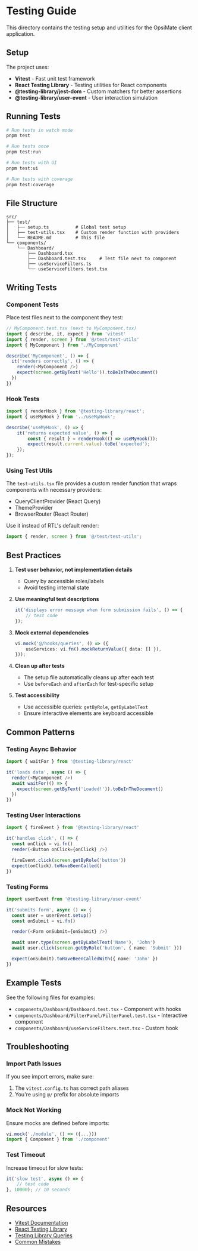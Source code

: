 # Testing Guide

This directory contains the testing setup and utilities for the OpsiMate client application.

## Setup

The project uses:

- **Vitest** - Fast unit test framework
- **React Testing Library** - Testing utilities for React components
- **@testing-library/jest-dom** - Custom matchers for better assertions
- **@testing-library/user-event** - User interaction simulation

## Running Tests

```bash
# Run tests in watch mode
pnpm test

# Run tests once
pnpm test:run

# Run tests with UI
pnpm test:ui

# Run tests with coverage
pnpm test:coverage
```

## File Structure

```
src/
├── test/
│   ├── setup.ts          # Global test setup
│   ├── test-utils.tsx    # Custom render function with providers
│   └── README.md         # This file
└── components/
    └── Dashboard/
        ├── Dashboard.tsx
        ├── Dashboard.test.tsx     # Test file next to component
        ├── useServiceFilters.ts
        └── useServiceFilters.test.tsx
```

## Writing Tests

### Component Tests

Place test files next to the component they test:

```typescript
// MyComponent.test.tsx (next to MyComponent.tsx)
import { describe, it, expect } from 'vitest'
import { render, screen } from '@/test/test-utils'
import { MyComponent } from './MyComponent'

describe('MyComponent', () => {
  it('renders correctly', () => {
    render(<MyComponent />)
    expect(screen.getByText('Hello')).toBeInTheDocument()
  })
})
```

### Hook Tests

```typescript
import { renderHook } from '@testing-library/react';
import { useMyHook } from '../useMyHook';

describe('useMyHook', () => {
	it('returns expected value', () => {
		const { result } = renderHook(() => useMyHook());
		expect(result.current.value).toBe('expected');
	});
});
```

### Using Test Utils

The `test-utils.tsx` file provides a custom render function that wraps components with necessary providers:

- QueryClientProvider (React Query)
- ThemeProvider
- BrowserRouter (React Router)

Use it instead of RTL's default render:

```typescript
import { render, screen } from '@/test/test-utils';
```

## Best Practices

1. **Test user behavior, not implementation details**
    - Query by accessible roles/labels
    - Avoid testing internal state

2. **Use meaningful test descriptions**

    ```typescript
    it('displays error message when form submission fails', () => {
    	// test code
    });
    ```

3. **Mock external dependencies**

    ```typescript
    vi.mock('@/hooks/queries', () => ({
    	useServices: vi.fn().mockReturnValue({ data: [] }),
    }));
    ```

4. **Clean up after tests**
    - The setup file automatically cleans up after each test
    - Use `beforeEach` and `afterEach` for test-specific setup

5. **Test accessibility**
    - Use accessible queries: `getByRole`, `getByLabelText`
    - Ensure interactive elements are keyboard accessible

## Common Patterns

### Testing Async Behavior

```typescript
import { waitFor } from '@testing-library/react'

it('loads data', async () => {
  render(<MyComponent />)
  await waitFor(() => {
    expect(screen.getByText('Loaded!')).toBeInTheDocument()
  })
})
```

### Testing User Interactions

```typescript
import { fireEvent } from '@testing-library/react'

it('handles click', () => {
  const onClick = vi.fn()
  render(<Button onClick={onClick} />)

  fireEvent.click(screen.getByRole('button'))
  expect(onClick).toHaveBeenCalled()
})
```

### Testing Forms

```typescript
import userEvent from '@testing-library/user-event'

it('submits form', async () => {
  const user = userEvent.setup()
  const onSubmit = vi.fn()

  render(<Form onSubmit={onSubmit} />)

  await user.type(screen.getByLabelText('Name'), 'John')
  await user.click(screen.getByRole('button', { name: 'Submit' }))

  expect(onSubmit).toHaveBeenCalledWith({ name: 'John' })
})
```

## Example Tests

See the following files for examples:

- `components/Dashboard/Dashboard.test.tsx` - Component with hooks
- `components/Dashboard/FilterPanel/FilterPanel.test.tsx` - Interactive component
- `components/Dashboard/useServiceFilters.test.tsx` - Custom hook

## Troubleshooting

### Import Path Issues

If you see import errors, make sure:

1. The `vitest.config.ts` has correct path aliases
2. You're using `@/` prefix for absolute imports

### Mock Not Working

Ensure mocks are defined before imports:

```typescript
vi.mock('./module', () => ({...}))
import { Component } from './component'
```

### Test Timeout

Increase timeout for slow tests:

```typescript
it('slow test', async () => {
	// test code
}, 10000); // 10 seconds
```

## Resources

- [Vitest Documentation](https://vitest.dev/)
- [React Testing Library](https://testing-library.com/react)
- [Testing Library Queries](https://testing-library.com/docs/queries/about)
- [Common Mistakes](https://kentcdodds.com/blog/common-mistakes-with-react-testing-library)
